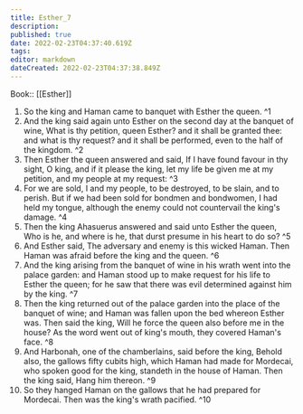 ```yaml
---
title: Esther_7
description: 
published: true
date: 2022-02-23T04:37:40.619Z
tags: 
editor: markdown
dateCreated: 2022-02-23T04:37:38.849Z
---
```


 Book:: [[Esther]]
 1. So the king and Haman came to banquet with Esther the queen. ^1
 2. And the king said again unto Esther on the second day at the banquet of wine, What is thy petition, queen Esther? and it shall be granted thee: and what is thy request? and it shall be performed, even to the half of the kingdom. ^2
 3. Then Esther the queen answered and said, If I have found favour in thy sight, O king, and if it please the king, let my life be given me at my petition, and my people at my request: ^3
 4. For we are sold, I and my people, to be destroyed, to be slain, and to perish. But if we had been sold for bondmen and bondwomen, I had held my tongue, although the enemy could not countervail the king's damage. ^4
 5. Then the king Ahasuerus answered and said unto Esther the queen, Who is he, and where is he, that durst presume in his heart to do so? ^5
 6. And Esther said, The adversary and enemy is this wicked Haman. Then Haman was afraid before the king and the queen. ^6
 7. And the king arising from the banquet of wine in his wrath went into the palace garden: and Haman stood up to make request for his life to Esther the queen; for he saw that there was evil determined against him by the king. ^7
 8. Then the king returned out of the palace garden into the place of the banquet of wine; and Haman was fallen upon the bed whereon Esther was. Then said the king, Will he force the queen also before me in the house? As the word went out of king's mouth, they covered Haman's face. ^8
 9. And Harbonah, one of the chamberlains, said before the king, Behold also, the gallows fifty cubits high, which Haman had made for Mordecai, who spoken good for the king, standeth in the house of Haman. Then the king said, Hang him thereon. ^9
 10. So they hanged Haman on the gallows that he had prepared for Mordecai. Then was the king's wrath pacified. ^10
